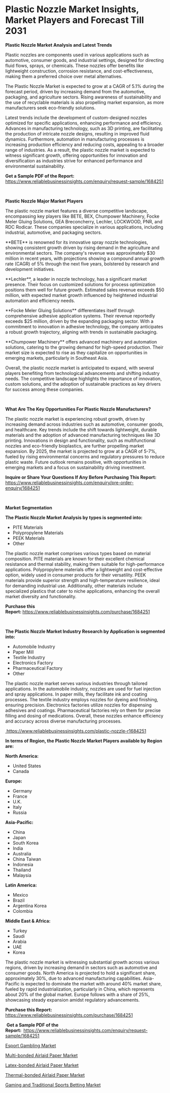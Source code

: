 <p><h1>Plastic Nozzle Market Insights, Market Players and Forecast Till 2031</h1></p><p><strong>Plastic Nozzle Market Analysis and Latest Trends</strong></p>
<p><p>Plastic nozzles are components used in various applications such as automotive, consumer goods, and industrial settings, designed for directing fluid flows, sprays, or chemicals. These nozzles offer benefits like lightweight construction, corrosion resistance, and cost-effectiveness, making them a preferred choice over metal alternatives. </p><p>The Plastic Nozzle Market is expected to grow at a CAGR of 5.1% during the forecast period, driven by increasing demand from the automotive, packaging, and agriculture sectors. Rising awareness of sustainability and the use of recyclable materials is also propelling market expansion, as more manufacturers seek eco-friendly solutions. </p><p>Latest trends include the development of custom-designed nozzles optimized for specific applications, enhancing performance and efficiency. Advances in manufacturing technology, such as 3D printing, are facilitating the production of intricate nozzle designs, resulting in improved fluid dynamics. Furthermore, automation in manufacturing processes is increasing production efficiency and reducing costs, appealing to a broader range of industries. As a result, the plastic nozzle market is expected to witness significant growth, offering opportunities for innovation and diversification as industries strive for enhanced performance and environmental sustainability.</p></p>
<p><strong>Get a Sample PDF of the Report:&nbsp;</strong> <a href="https://www.reliablebusinessinsights.com/enquiry/request-sample/1684251?utm_campaign=1135&utm_medium=2&utm_source=Github&utm_content=ia&utm_term=15102024&utm_id=plastic-nozzle">https://www.reliablebusinessinsights.com/enquiry/request-sample/1684251</a></p>
<p>&nbsp;</p>
<p><strong>Plastic Nozzle Major Market Players</strong></p>
<p><p>The plastic nozzle market features a diverse competitive landscape, encompassing key players like BETE, BEX, Chumpower Machinery, Focke Meler Gluing Solutions, GEA Breconcherry, Lechler, LOCKWOOD, PNR, and RDC Rodicar. These companies specialize in various applications, including industrial, automotive, and packaging sectors.</p><p>**BETE** is renowned for its innovative spray nozzle technologies, showing consistent growth driven by rising demand in the agriculture and environmental sectors. The company's revenue was approximately $30 million in recent years, with projections showing a compound annual growth rate (CAGR) of 5% through the next five years, bolstered by research and development initiatives.</p><p>**Lechler**, a leader in nozzle technology, has a significant market presence. Their focus on customized solutions for process optimization positions them well for future growth. Estimated sales revenue exceeds $50 million, with expected market growth influenced by heightened industrial automation and efficiency needs.</p><p>**Focke Meler Gluing Solutions** differentiates itself through comprehensive adhesive application systems. Their revenue reportedly exceeds $25 million, driven by the expanding packaging sector. With a commitment to innovation in adhesive technology, the company anticipates a robust growth trajectory, aligning with trends in sustainable packaging.</p><p>**Chumpower Machinery** offers advanced machinery and automation solutions, catering to the growing demand for high-speed production. Their market size is expected to rise as they capitalize on opportunities in emerging markets, particularly in Southeast Asia.</p><p>Overall, the plastic nozzle market is anticipated to expand, with several players benefiting from technological advancements and shifting industry needs. The competitive landscape highlights the importance of innovation, custom solutions, and the adoption of sustainable practices as key drivers for success among these companies.</p></p>
<p>&nbsp;</p>
<p><strong>What Are The Key Opportunities For Plastic Nozzle Manufacturers?</strong></p>
<p><p>The plastic nozzle market is experiencing robust growth, driven by increasing demand across industries such as automotive, consumer goods, and healthcare. Key trends include the shift towards lightweight, durable materials and the adoption of advanced manufacturing techniques like 3D printing. Innovations in design and functionality, such as multifunctional nozzles and eco-friendly bioplastics, are further propelling market expansion. By 2025, the market is projected to grow at a CAGR of 5-7%, fueled by rising environmental concerns and regulatory pressures to reduce plastic waste. Future outlook remains positive, with opportunities in emerging markets and a focus on sustainability driving investment.</p></p>
<p><strong>Inquire or Share Your Questions If Any Before Purchasing This Report:</strong> <a href="https://www.reliablebusinessinsights.com/enquiry/pre-order-enquiry/1684251?utm_campaign=1135&utm_medium=2&utm_source=Github&utm_content=ia&utm_term=15102024&utm_id=plastic-nozzle">https://www.reliablebusinessinsights.com/enquiry/pre-order-enquiry/1684251</a></p>
<p>&nbsp;</p>
<p><strong>Market Segmentation</strong></p>
<p><strong>The Plastic Nozzle Market Analysis by types is segmented into:</strong></p>
<p><ul><li>PITE Materials</li><li>Polypropylene Materials</li><li>PEEK Materials</li><li>Other</li></ul></p>
<p><p>The plastic nozzle market comprises various types based on material composition. PITE materials are known for their excellent chemical resistance and thermal stability, making them suitable for high-performance applications. Polypropylene materials offer a lightweight and cost-effective option, widely used in consumer products for their versatility. PEEK materials provide superior strength and high-temperature resilience, ideal for demanding industrial use. Additionally, other materials include specialized plastics that cater to niche applications, enhancing the overall market diversity and functionality.</p></p>
<p><strong>Purchase this Report:&nbsp;</strong><a href="https://www.reliablebusinessinsights.com/purchase/1684251?utm_campaign=1135&utm_medium=2&utm_source=Github&utm_content=ia&utm_term=15102024&utm_id=plastic-nozzle">https://www.reliablebusinessinsights.com/purchase/1684251</a></p>
<p>&nbsp;</p>
<p><strong>The Plastic Nozzle Market Industry Research by Application is segmented into:</strong></p>
<p><ul><li>Automobile Industry</li><li>Paper Mill</li><li>Textile Industry</li><li>Electronics Factory</li><li>Pharmaceutical Factory</li><li>Other</li></ul></p>
<p><p>The plastic nozzle market serves various industries through tailored applications. In the automobile industry, nozzles are used for fuel injection and spray applications. In paper mills, they facilitate ink and coating processes. The textile industry employs nozzles for dyeing and finishing, ensuring precision. Electronics factories utilize nozzles for dispensing adhesives and coatings. Pharmaceutical factories rely on them for precise filling and dosing of medications. Overall, these nozzles enhance efficiency and accuracy across diverse manufacturing processes.</p></p>
<p><a href="https://www.reliablebusinessinsights.com/plastic-nozzle-r1684251?utm_campaign=1135&utm_medium=2&utm_source=Github&utm_content=ia&utm_term=15102024&utm_id=plastic-nozzle">&nbsp;https://www.reliablebusinessinsights.com/plastic-nozzle-r1684251</a></p>
<p><strong>In terms of Region, the Plastic Nozzle Market Players available by Region are:</strong></p>
<p>
    <p> <strong> North America: </strong>
        <ul>
            <li>United States</li>
            <li>Canada</li>
        </ul>
        </p> 
    <p> <strong> Europe: </strong>
        <ul>
            <li>Germany</li>
            <li>France</li>
            <li>U.K.</li>
            <li>Italy</li>
            <li>Russia</li>
        </ul>
        </p> 
    <p> <strong> Asia-Pacific: </strong>
        <ul>
            <li>China</li>
            <li>Japan</li>
            <li>South Korea</li>
            <li>India</li>
            <li>Australia</li>
            <li>China Taiwan</li>
            <li>Indonesia</li>
            <li>Thailand</li>
            <li>Malaysia</li>
        </ul>
        </p> 
    <p> <strong> Latin America: </strong>
        <ul>
            <li>Mexico</li>
            <li>Brazil</li>
            <li>Argentina Korea</li>
            <li>Colombia</li>
        </ul>
        </p> 
    <p> <strong> Middle East & Africa: </strong>
        <ul>
            <li>Turkey</li>
            <li>Saudi</li>
            <li>Arabia</li>
            <li>UAE</li>
            <li>Korea</li>
        </ul>
    </p>
    </p>
<p><p>The plastic nozzle market is witnessing substantial growth across various regions, driven by increasing demand in sectors such as automotive and consumer goods. North America is projected to hold a significant share, approximately 30%, due to advanced manufacturing capabilities. Asia-Pacific is expected to dominate the market with around 40% market share, fueled by rapid industrialization, particularly in China, which represents about 20% of the global market. Europe follows with a share of 25%, showcasing steady expansion amidst regulatory advancements.</p></p>
<p><strong>Purchase this Report: </strong><a href="https://www.reliablebusinessinsights.com/purchase/1684251?utm_campaign=1135&utm_medium=2&utm_source=Github&utm_content=ia&utm_term=15102024&utm_id=plastic-nozzle">https://www.reliablebusinessinsights.com/purchase/1684251</a></p>
<p>&nbsp;<strong>Get a Sample PDF of the Report:&nbsp;&nbsp;</strong><a href="https://www.reliablebusinessinsights.com/enquiry/request-sample/1684251?utm_campaign=1135&utm_medium=2&utm_source=Github&utm_content=ia&utm_term=15102024&utm_id=plastic-nozzle">https://www.reliablebusinessinsights.com/enquiry/request-sample/1684251</a></p>
<p><strong></strong></p>
<p><p><a href="https://github.com/rovj3gerson/Market-Research-Report-List-1/blob/main/esport-gambling-market.md?utm_campaign=1135&utm_medium=2&utm_source=Github&utm_content=ia&utm_term=15102024&utm_id=plastic-nozzle">Esport Gambling Market</a></p><p><a href="https://www.linkedin.com/pulse/pulse-multi-bonded-airlaid-paper-rhythms-change-market-resonance-hzgye?utm_campaign=1135&utm_medium=2&utm_source=Github&utm_content=ia&utm_term=15102024&utm_id=plastic-nozzle">Multi-bonded Airlaid Paper Market</a></p><p><a href="https://www.linkedin.com/pulse/top-trends-transforming-latex-bonded-airlaid-paper-market-2024-rncte?utm_campaign=1135&utm_medium=2&utm_source=Github&utm_content=ia&utm_term=15102024&utm_id=plastic-nozzle">Latex-bonded Airlaid Paper Market</a></p><p><a href="https://www.linkedin.com/pulse/emerging-trends-thermal-bonded-airlaid-paper-market-detailed-b053e?utm_campaign=1135&utm_medium=2&utm_source=Github&utm_content=ia&utm_term=15102024&utm_id=plastic-nozzle">Thermal-bonded Airlaid Paper Market</a></p><p><a href="https://github.com/maq4brod/Market-Research-Report-List-1/blob/main/gaming-and-traditional-sports-betting-market.md?utm_campaign=1135&utm_medium=2&utm_source=Github&utm_content=ia&utm_term=15102024&utm_id=plastic-nozzle">Gaming and Traditional Sports Betting Market</a></p></p>